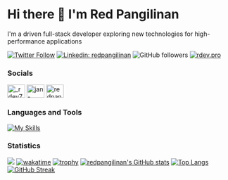 # Hi there 👋 I'm Red Pangilinan

I'm a driven full-stack developer exploring new technologies for high-performance applications

[![Twitter Follow](https://img.shields.io/twitter/follow/_rdev7?label=Follow)](https://twitter.com/intent/follow?screen_name=_rdev7)
[![Linkedin: redpangilinan](https://img.shields.io/badge/-redpangilinan-blue?style=flat-square&logo=Linkedin&logoColor=white&link=https://www.linkedin.com/in/jan-reynald-pangilinan/)](https://www.linkedin.com/in/jan-reynald-pangilinan/)
![GitHub followers](https://img.shields.io/github/followers/redpangilinan?label=Follow&style=social)
[![rdev.pro](https://img.shields.io/badge/rdev.pro-46a2f1.svg?&style=flat-square&logo=Google-Chrome&logoColor=white&link=https://rdev.pro)](https://rdev.pro)

### Socials
<p align="left">
<a href="https://twitter.com/_rdev7" target="blank"><img align="center" src="https://raw.githubusercontent.com/rahuldkjain/github-profile-readme-generator/master/src/images/icons/Social/twitter.svg" alt="_rdev7" height="30" width="40" /></a>
<a href="https://linkedin.com/in/jan-reynald-pangilinan" target="blank"><img align="center" src="https://raw.githubusercontent.com/rahuldkjain/github-profile-readme-generator/master/src/images/icons/Social/linked-in-alt.svg" alt="jan-reynald-pangilinan" height="30" width="40" /></a>
<a href="https://fb.com/redpangilinan15" target="blank"><img align="center" src="https://raw.githubusercontent.com/rahuldkjain/github-profile-readme-generator/master/src/images/icons/Social/facebook.svg" alt="redpangilinan15" height="30" width="40" /></a>
</p>

### Languages and Tools
[![My Skills](https://skillicons.dev/icons?i=react,next,tailwind,ts,js,angular,html,css,php,python,java,cs,mysql,postgresql,scss,bootstrap,git,jquery,nodejs,express,prisma,laravel,django,vercel,planetscale,vscode&perline=9)](https://skillicons.dev)


### Statistics

![](https://komarev.com/ghpvc/?username=redpangilinan&style=flat)
[![wakatime](https://wakatime.com/badge/user/644adcba-5594-487d-a5a8-56cb266b911b.svg)](https://wakatime.com/@644adcba-5594-487d-a5a8-56cb266b911b)
[![trophy](https://github-profile-trophy.vercel.app/?username=redpangilinan&theme=onedark&row=1&column=6)](https://github.com/ryo-ma/github-profile-trophy)
[![redpangilinan's GitHub stats](https://github-readme-stats.vercel.app/api?username=redpangilinan&theme=gruvbox&show_icons=true)](https://github.com/anuraghazra/github-readme-stats)
[![Top Langs](https://github-readme-stats.vercel.app/api/top-langs/?username=redpangilinan&theme=gruvbox&layout=compact)](https://github.com/anuraghazra/github-readme-stats)
[![GitHub Streak](https://streak-stats.demolab.com/?user=redpangilinan&theme=gruvbox)](https://git.io/streak-stats)
